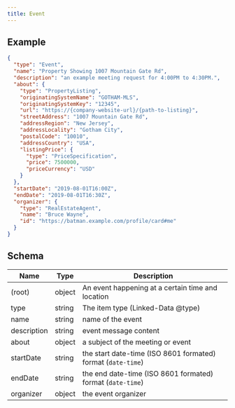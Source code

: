 ```yaml
---
title: Event
---
```

## Example



```json
{
  "type": "Event",
  "name": "Property Showing 1007 Mountain Gate Rd",
  "description": "an example meeting request for 4:00PM to 4:30PM.",
  "about": {
    "type": "PropertyListing",
    "originatingSystemName": "GOTHAM-MLS",
    "originatingSystemKey": "12345",
    "url": "https://{company-website-url}/{path-to-listing}",
    "streetAddress": "1007 Mountain Gate Rd",
    "addressRegion": "New Jersey",
    "addressLocality": "Gotham City",
    "postalCode": "10010",
    "addressCountry": "USA",
    "listingPrice": {
      "type": "PriceSpecification",
      "price": 7500000,
      "priceCurrency": "USD"
    }
  },
  "startDate": "2019-08-01T16:00Z",
  "endDate": "2019-08-01T16:30Z",
  "organizer": {
    "type": "RealEstateAgent",
    "name": "Bruce Wayne",
    "id": "https://batman.example.com/profile/card#me"
  }
}
```
## Schema

| Name | Type | Description |
|---|---|---|
| (root) | object | An event happening at a certain time and location |
| type | string | The item type (Linked-Data @type) |
| name | string | name of the event |
| description | string | event message content |
| about | object | a subject of the meeting or event |
| startDate | string | the start date-time (ISO 8601 formated) format (`date-time`) |
| endDate | string | the end date-time (ISO 8601 formated) format (`date-time`) |
| organizer | object | the event organizer |

